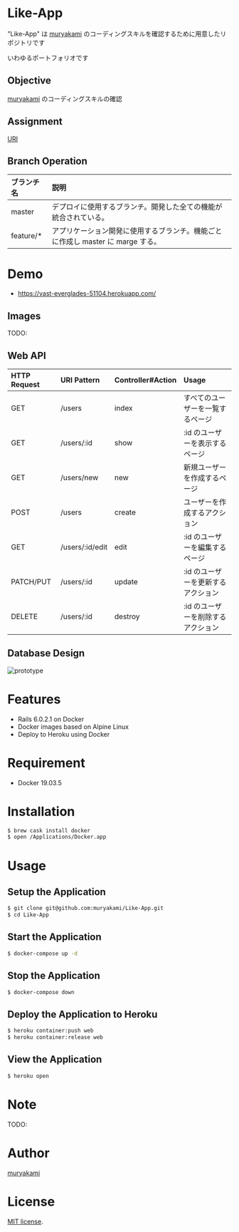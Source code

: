# Like-App

"Like-App" は [muryakami](https://github.com/muryakami) のコーディングスキルを確認するために用意したリポジトリです

いわゆるポートフォリオです

## Objective

[muryakami](https://github.com/muryakami) のコーディングスキルの確認

## Assignment

[URI]()

## Branch Operation

| ブランチ名 | 説明 |
|:-------|:-------|
| master | デプロイに使用するブランチ。開発した全ての機能が統合されている。 |
| feature/* | アプリケーション開発に使用するブランチ。機能ごとに作成し master に marge する。 |

# Demo

- https://vast-everglades-51104.herokuapp.com/

## Images

TODO:

## Web API

| HTTP Request | URI Pattern | Controller#Action | Usage |
|:---|:---|:---|:---|
| GET       | /users          | index   | すべてのユーザーを一覧するページ   |
| GET       | /users/:id      | show    | :id のユーザーを表示するページ     |
| GET       | /users/new      | new     | 新規ユーザーを作成するページ       |
| POST      | /users          | create  | ユーザーを作成するアクション       |
| GET       | /users/:id/edit | edit    | :id のユーザーを編集するページ     |
| PATCH/PUT | /users/:id      | update  | :id のユーザーを更新するアクション |
| DELETE    | /users/:id      | destroy | :id のユーザーを削除するアクション |

## Database Design

![prototype](https://user-images.githubusercontent.com/32145722/75615552-5a7c5900-5b88-11ea-943e-a7639c18b967.png)

# Features

- Rails 6.0.2.1 on Docker
- Docker images based on Alpine Linux
- Deploy to Heroku using Docker

# Requirement

- Docker 19.03.5

# Installation

``` bash
$ brew cask install docker
$ open /Applications/Docker.app
```

# Usage

## Setup the Application

``` bash
$ git clone git@github.com:muryakami/Like-App.git
$ cd Like-App
```

## Start the Application

``` bash
$ docker-compose up -d
```

## Stop the Application

``` bash
$ docker-compose down
```

## Deploy the Application to Heroku

``` bash
$ heroku container:push web
$ heroku container:release web
```

## View the Application

``` bash
$ heroku open
```

# Note

TODO:

# Author

[muryakami](https://github.com/muryakami)

# License

[MIT license](https://en.wikipedia.org/wiki/MIT_License).
